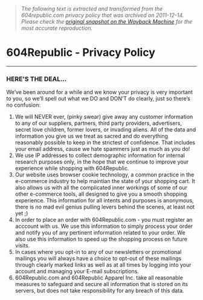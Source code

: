 > *The following text is extracted and transformed from the 604republic.com privacy policy that was archived on 2011-12-14. Please check the [original snapshot on the Wayback Machine](https://web.archive.org/web/20111214195223id_/http%3A//www.604republic.com/info/privacypolicy) for the most accurate reproduction.*

# 604Republic - Privacy Policy

* * *

### HERE'S THE DEAL...

We’ve been around for a while and we know your privacy is very important to you, so we’ll spell out what we DO and DON’T do clearly, just so there’s no confusion: 

  1. We will NEVER ever, (pinky swear) give away any customer information to any of our suppliers, partners, third party providers, advertisers, secret love children, former lovers, or invading aliens. All of the data and information you give us we treat as sacred and do everything reasonably possible to keep in the strictest of confidence. That includes your email address, cause we hate spammers just as much as you do!
  2. We use IP addresses to collect demographic information for internal research purposes only, in the hope that we continue to improve your experience while shopping with 604Republic.
  3. Our website uses browser cookie technology, a common practice in the e-commerce industry to help maintian the state of your shopping cart. It also allows us with all the complicated inner workings of some of our other e-commerce tools, all designed to give you a smooth shopping experience. This information for all intents and purposes is anonymous, there is no mad evil genius pulling levers behind the scenes, at least not yet ;)
  4. In order to place an order with 604Republic.com - you must register an acccount with us. We use this information to simply process your order and notify you of any pertinent information related to your order. We also use this information to speed up the shopping process on future visits.
  5. In cases where you opt-in to any of our newsletters or promotional mailings you will always have a choice to opt-out of these mailings through clearly marked links as well as at all times by logging into your account and managing your E-mail subscriptions.
  6. 604Republic.com and 604Republic Apparel Inc. take all reasonable measures to safeguard and secure all information that is stored on its servers, but does not take responsibility for any breach of this data.


